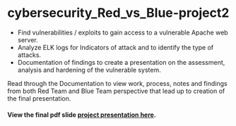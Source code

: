 # cybersecurity_Red_vs_Blue-project2

- Find vulnerabilities / exploits to gain access to a vulnerable Apache web server.   
- Analyze ELK logs for Indicators of attack and to identify the type of attacks.  
- Documentation of findings to create a presentation on the assessment, analysis and hardening of the vulnerable system.

Read through the Documentation to view work, process, notes and findings from both Red Team and Blue Team perspective that lead up to creation of the final presentation.

#### View the final pdf slide [project presentation here](https://github.com/mhighbe-20/cybersecurity_Red_vs_Blue-project2/blob/main/Project-2_Red_vs_Blue.pdf).
